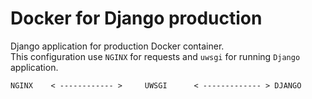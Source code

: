 # Docker for Django production
Django application for production Docker container.  
This configuration use `NGINX` for requests and `uwsgi` for running `Django` application.

    NGINX    < ------------ >     UWSGI      < ------------- > DJANGO
